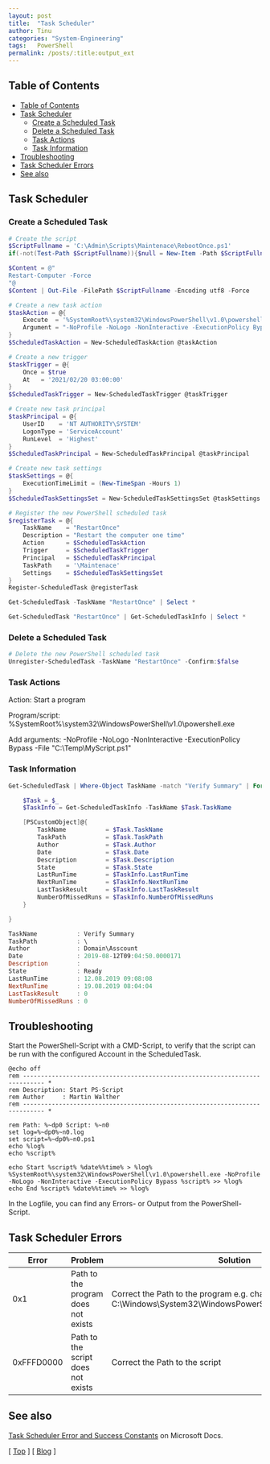 ```yaml
---
layout: post
title:  "Task Scheduler"
author: Tinu
categories: "System-Engineering"
tags:   PowerShell
permalink: /posts/:title:output_ext
---
```


## Table of Contents

- [Table of Contents](#table-of-contents)
- [Task Scheduler](#task-scheduler)
  - [Create a Scheduled Task](#create-a-scheduled-task)
  - [Delete a Scheduled Task](#delete-a-scheduled-task)
  - [Task Actions](#task-actions)
  - [Task Information](#task-information)
- [Troubleshooting](#troubleshooting)
- [Task Scheduler Errors](#task-scheduler-errors)
- [See also](#see-also)

## Task Scheduler

### Create a Scheduled Task

````powershell
# Create the script
$ScriptFullname = 'C:\Admin\Scripts\Maintenace\RebootOnce.ps1'
if(-not(Test-Path $ScriptFullname)){$null = New-Item -Path $ScriptFullname -ItemType File -Force}

$Content = @"
Restart-Computer -Force
"@
$Content | Out-File -FilePath $ScriptFullname -Encoding utf8 -Force

# Create a new task action
$taskAction = @{
    Execute  = '%SystemRoot%\system32\WindowsPowerShell\v1.0\powershell.exe'
    Argument = "-NoProfile -NoLogo -NonInteractive -ExecutionPolicy Bypass -File $($ScriptFullname)"
}
$ScheduledTaskAction = New-ScheduledTaskAction @taskAction

# Create a new trigger
$taskTrigger = @{
    Once = $true
    At   = '2021/02/20 03:00:00'
}
$ScheduledTaskTrigger = New-ScheduledTaskTrigger @taskTrigger

# Create new task principal
$taskPrincipal = @{
    UserID    = 'NT AUTHORITY\SYSTEM'
    LogonType = 'ServiceAccount'
    RunLevel  = 'Highest'
}
$ScheduledTaskPrincipal = New-ScheduledTaskPrincipal @taskPrincipal

# Create new task settings
$taskSettings = @{
    ExecutionTimeLimit = (New-TimeSpan -Hours 1)
}
$ScheduledTaskSettingsSet = New-ScheduledTaskSettingsSet @taskSettings

# Register the new PowerShell scheduled task
$registerTask = @{
    TaskName    = "RestartOnce"
    Description = "Restart the computer one time"
    Action      = $ScheduledTaskAction
    Trigger     = $ScheduledTaskTrigger
    Principal   = $ScheduledTaskPrincipal
    TaskPath    = '\Maintenace'
    Settings    = $ScheduledTaskSettingsSet
}
Register-ScheduledTask @registerTask

Get-ScheduledTask -TaskName "RestartOnce" | Select *

Get-ScheduledTask "RestartOnce" | Get-ScheduledTaskInfo | Select *
````

### Delete a Scheduled Task

````powershell
# Delete the new PowerShell scheduled task
Unregister-ScheduledTask -TaskName "RestartOnce" -Confirm:$false
````

### Task Actions

Action: Start a program

Program/script: %SystemRoot%\system32\WindowsPowerShell\v1.0\powershell.exe

Add arguments: -NoProfile -NoLogo -NonInteractive -ExecutionPolicy Bypass -File "C:\Temp\MyScript.ps1"

### Task Information

````powershell
Get-ScheduledTask | Where-Object TaskName -match "Verify Summary" | ForEach {

    $Task = $_
    $TaskInfo = Get-ScheduledTaskInfo -TaskName $Task.TaskName

    [PSCustomObject]@{
        TaskName           = $Task.TaskName
        TaskPath           = $Task.TaskPath
        Author             = $Task.Author
        Date               = $Task.Date
        Description        = $Task.Description
        State              = $Task.State
        LastRunTime        = $TaskInfo.LastRunTime
        NextRunTime        = $TaskInfo.NextRunTime
        LastTaskResult     = $TaskInfo.LastTaskResult
        NumberOfMissedRuns = $TaskInfo.NumberOfMissedRuns
    }

}

TaskName           : Verify Summary
TaskPath           : \
Author             : Domain\Asscount
Date               : 2019-08-12T09:04:50.0000171
Description        :
State              : Ready
LastRunTime        : 12.08.2019 09:08:08
NextRunTime        : 19.08.2019 08:04:04
LastTaskResult     : 0
NumberOfMissedRuns : 0
````

## Troubleshooting

Start the PowerShell-Script with a CMD-Script, to verify that the script can be run with the configured Account in the ScheduledTask.

````batch
@echo off
rem ---------------------------------------------------------------------------- *
rem Description: Start PS-Script
rem Author     : Martin Walther
rem ---------------------------------------------------------------------------- *

rem Path: %~dp0 Script: %~n0
set log=%~dp0%~n0.log
set script=%~dp0%~n0.ps1
echo %log%
echo %script%

echo Start %script% %date%%time% > %log%
%SystemRoot%\system32\WindowsPowerShell\v1.0\powershell.exe -NoProfile -NoLogo -NonInteractive -ExecutionPolicy Bypass %script% >> %log%
echo End %script% %date%%time% >> %log%
````

In the Logfile, you can find any Errors- or Output from the PowerShell-Script.

## Task Scheduler Errors

Error | Problem | Solution
-|-|-
0x1 | Path to the program does not exists | Correct the Path to the program e.g. change powershell.exe to C:\Windows\System32\WindowsPowerShell\v1.0\powershell.exe
0xFFFD0000 | Path to the script does not exists | Correct the Path to the script

## See also

[Task Scheduler Error and Success Constants](https://docs.microsoft.com/en-us/windows/win32/taskschd/task-scheduler-error-and-success-constants) on Microsoft Docs.

[ [Top](#table-of-contents) ] [ [Blog](../categories.html) ]

